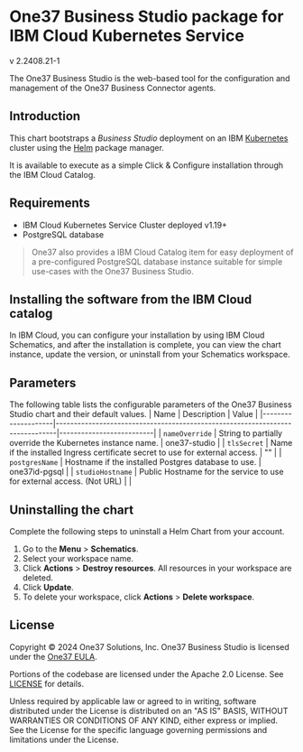 # One37 Business Studio package for IBM Cloud Kubernetes Service

v 2.2408.21-1

The One37 Business Studio is the web-based tool for the configuration and management of the One37 Business Connector agents.

## Introduction

This chart bootstraps a *Business Studio* deployment on an IBM [Kubernetes](https://kubernetes.io) cluster using the [Helm](https://helm.sh) package manager.

It is available to execute as a simple Click & Configure installation through the IBM Cloud Catalog.

## Requirements

- IBM Cloud Kubernetes Service Cluster deployed  v1.19+
- PostgreSQL database

> One37 also provides a IBM Cloud Catalog item for easy deployment of a pre-configured PostgreSQL database instance suitable for simple use-cases with the One37 Business Studio.
>

## Installing the software from the IBM Cloud catalog

In IBM Cloud, you can configure your installation by using IBM Cloud Schematics, and after the installation is complete, you can view the chart instance, update the version, or uninstall from your Schematics workspace.

## Parameters

The following table lists the configurable parameters of the One37 Business Studio chart and their default values.
| Name               | Description                                                                  | Value                    |
|--------------------|------------------------------------------------------------------------------|--------------------------|
| `nameOverride`     | String to partially override the Kubernetes instance name.                   | one37-studio             |
| `tlsSecret`        | Name if the installed Ingress certificate secret to use for external access. | ""                       |
| `postgresName`     | Hostname if the installed Postgres database to use.                          | one37id-pgsql            |
| `studioHostname`   | Public Hostname for the service to use for external access. (Not URL)        |                          |

## Uninstalling the chart

Complete the following steps to uninstall a Helm Chart from your account.

1. Go to the **Menu** > **Schematics**.
2. Select your workspace name.
3. Click **Actions** > **Destroy resources**. All resources in your workspace are deleted.
4. Click **Update**.
5. To delete your workspace, click **Actions** > **Delete workspace**.

## License

Copyright &copy; 2024 One37 Solutions, Inc.
One37 Business Studio is licensed under the [One37 EULA]([Title](https://www.one37id.com/resources/BC-EULA.html)).

Portions of the codebase are licensed under the Apache 2.0 License. See [LICENSE]([Title](https://www.apache.org/licenses/LICENSE-2.0)) for details.

Unless required by applicable law or agreed to in writing, software distributed under the License is distributed on an "AS IS" BASIS, WITHOUT WARRANTIES OR CONDITIONS OF ANY KIND, either express or implied.
See the License for the specific language governing permissions and limitations under the License.
